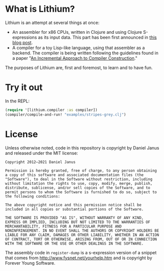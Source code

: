# What is Lithium?

Lithium is an attempt at several things at once:

 * An assembler for x86 CPUs, written in Clojure and using
   Clojure S-expressions as its input data. This part has been
   first announced in [this blog post][1].
 * A compiler for a toy Lisp-like language, using that assembler as a
   backend. The compiler is being written following the guidelines
   found in a paper "[An Incremental Approach to Compiler Construction][2]."

The purposes of Lithium are, first and foremost, to learn and to have fun.

# Try it out

In the REPL:

```clojure
(require '[lithium.compiler :as compiler])
(compiler/compile-and-run! "examples/stripes-grey.clj")
```

# License

Unless otherwise noted, code in this repository is copyright by
Daniel Janus and released under the MIT license:

```
Copyright 2012–2021 Daniel Janus

Permission is hereby granted, free of charge, to any person obtaining
a copy of this software and associated documentation files (the
"Software"), to deal in the Software without restriction, including
without limitation the rights to use, copy, modify, merge, publish,
distribute, sublicense, and/or sell copies of the Software, and to
permit persons to whom the Software is furnished to do so, subject to
the following conditions:

The above copyright notice and this permission notice shall be
included in all copies or substantial portions of the Software.

THE SOFTWARE IS PROVIDED "AS IS", WITHOUT WARRANTY OF ANY KIND,
EXPRESS OR IMPLIED, INCLUDING BUT NOT LIMITED TO THE WARRANTIES OF
MERCHANTABILITY, FITNESS FOR A PARTICULAR PURPOSE AND
NONINFRINGEMENT. IN NO EVENT SHALL THE AUTHORS OR COPYRIGHT HOLDERS BE
LIABLE FOR ANY CLAIM, DAMAGES OR OTHER LIABILITY, WHETHER IN AN ACTION
OF CONTRACT, TORT OR OTHERWISE, ARISING FROM, OUT OF OR IN CONNECTION
WITH THE SOFTWARE OR THE USE OR OTHER DEALINGS IN THE SOFTWARE.
```

The assembly code in `register-dump` is a s-expression version of a snippet
that comes from http://www.fysnet.net/yourhelp.htm and is copyright by
Forever Young Software.

 [1]: https://blog.danieljanus.pl/2012/05/14/lithium/
 [2]: http://scheme2006.cs.uchicago.edu/11-ghuloum.pdf
